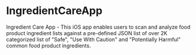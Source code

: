 # IngredientCareApp
Ingredient Care App - This iOS app enables users to scan and analyze food product ingredient lists against a pre-defined JSON list of over 2K categorized list of "Safe", "Use With Caution" and "Potentially Harmful" common food product ingredients. 
